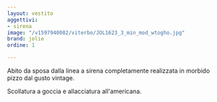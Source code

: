 ```yaml
---
layout: vestito
aggettivi:
- sirena
image: "/v1597940082/viterbo/JOL1623_3_min_mod_wtogho.jpg"
brand: jolie
ordine: 1

---
```

Abito da sposa dalla linea a sirena completamente realizzata in morbido pizzo dal gusto vintage.

Scollatura a goccia e allacciatura all'americana.